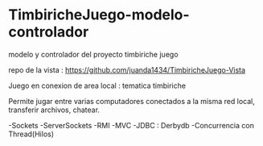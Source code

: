 # TimbiricheJuego-modelo-controlador
modelo y controlador del proyecto timbiriche juego

repo de la vista : https://github.com/juanda1434/TimbiricheJuego-Vista

Juego en conexion de area local : tematica timbiriche

Permite jugar entre varias computadores conectados a la misma red local, transferir archivos, chatear. 

-Sockets
-ServerSockets
-RMI
-MVC
-JDBC : Derbydb
-Concurrencia con Thread(Hilos)